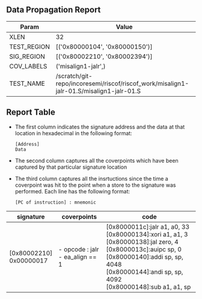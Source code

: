 
## Data Propagation Report

| Param       | Value    |
|-------------|----------|
| XLEN        | 32      |
| TEST_REGION | [('0x80000104', '0x80000150')]      |
| SIG_REGION  | [('0x80002210', '0x80002394')]      |
| COV_LABELS  | ('misalign1-jalr',)      |
| TEST_NAME   | /scratch/git-repo/incoresemi/riscof/riscof_work/misalign1-jalr-01.S/misalign1-jalr-01.S    |

## Report Table

- The first column indicates the signature address and the data at that location in hexadecimal in the following format: 
  ```
  [Address]
  Data
  ```

- The second column captures all the coverpoints which have been captured by that particular signature location

- The third column captures all the insrtuctions since the time a coverpoint was
  hit to the point when a store to the signature was performed. Each line has
  the following format:
  ```
  [PC of instruction] : mnemonic
  ```

|        signature         |              coverpoints               |                                                                                                              code                                                                                                               |
|--------------------------|----------------------------------------|---------------------------------------------------------------------------------------------------------------------------------------------------------------------------------------------------------------------------------|
|[0x80002210]<br>0x00000017|- opcode : jalr<br> - ea_align == 1<br> |[0x8000011c]:jalr a1, a0, 33<br> [0x80000134]:xori a1, a1, 3<br> [0x80000138]:jal zero, 4<br> [0x8000013c]:auipc sp, 0<br> [0x80000140]:addi sp, sp, 4048<br> [0x80000144]:andi sp, sp, 4092<br> [0x80000148]:sub a1, a1, sp<br> |
